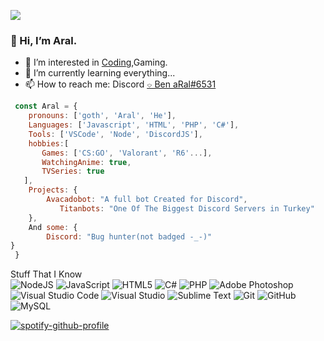 ![](https://komarev.com/ghpvc/?username=Developergoth)

###  👋 Hi, I’m Aral.
- 👀 I’m interested in [Coding](https://www.youtube.com/watch?v=dQw4w9WgXcQ),Gaming.
- 🌱 I’m currently learning everything...
- 📫 How to reach me: Discord [⌔ Ben aRal#6531](https://discord.com/users/758191763487457322)


```js
 const Aral = {
 	pronouns: ['goth', 'Aral', 'He'],
   	Languages: ['Javascript', 'HTML', 'PHP', 'C#'],
   	Tools: ['VSCode', 'Node', 'DiscordJS'],
   	hobbies:[
       Games: ['CS:GO', 'Valorant', 'R6'...],
       WatchingAnime: true,
       TVSeries: true
   ],  
   	Projects: {
   	    Avacadobot: "A full bot Created for Discord",
           Titanbots: "One Of The Biggest Discord Servers in Turkey"
   	},
    And some: {
        Discord: "Bug hunter(not badged -_-)"
}
 }
```

 Stuff That I Know</br>
<img alt="NodeJS" src="https://img.shields.io/badge/node.js-%2343853D.svg?style=for-the-badge&logo=node-dot-js&logoColor=white"/>
<img alt="JavaScript" src="https://img.shields.io/badge/javascript-%23323330.svg?style=for-the-badge&logo=javascript&logoColor=%23F7DF1E"/>
<img alt="HTML5" src="https://img.shields.io/badge/html5-%23E34F26.svg?style=for-the-badge&logo=html5&logoColor=white"/>
<img alt="C#" src="https://img.shields.io/badge/c%23-%23239120.svg?style=for-the-badge&logo=c-sharp&logoColor=white"/>
<img alt="PHP" src="https://img.shields.io/badge/php-%23777BB4.svg?style=for-the-badge&logo=php&logoColor=white"/>
<img alt="Adobe Photoshop" src="https://img.shields.io/badge/adobephotoshop-%2331A8FF.svg?style=for-the-badge&logo=adobephotoshop&logoColor=white"/>
<img alt="Visual Studio Code" src="https://img.shields.io/badge/VisualStudioCode-0078d7.svg?style=for-the-badge&logo=visual-studio-code&logoColor=white"/>
<img alt="Visual Studio" src="https://img.shields.io/badge/VisualStudio-5C2D91.svg?style=for-the-badge&logo=visual-studio&logoColor=white"/>
<img alt="Sublime Text" src="https://img.shields.io/badge/sublime_text-%23575757.svg?style=for-the-badge&logo=sublime-text&logoColor=important"/>
<img alt="Git" src="https://img.shields.io/badge/git-%23F05033.svg?style=for-the-badge&logo=git&logoColor=white"/>
<img alt="GitHub" src="https://img.shields.io/badge/github-%23121011.svg?style=for-the-badge&logo=github&logoColor=white"/>
<img alt="MySQL" src="https://img.shields.io/badge/mysql-%2300f.svg?style=for-the-badge&logo=mysql&logoColor=white"/>
</br>

[![spotify-github-profile](https://spotify-github-profile.vercel.app/api/view?uid=ssss4vu6dcmq5v53lql9wnrpq&cover_image=true&theme=default)](https://github.com/kittinan/spotify-github-profile)

